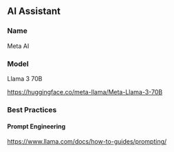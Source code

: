 ## AI Assistant

### Name

Meta AI

### Model

Llama 3 70B

https://huggingface.co/meta-llama/Meta-Llama-3-70B

### Best Practices

#### Prompt Engineering

https://www.llama.com/docs/how-to-guides/prompting/